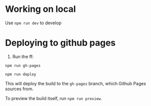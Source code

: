 # Working on local

Use `npm run dev` to develop

# Deploying to github pages

1. Run the ff: 

```
npm run gh-pages

npm run deploy
```

This will deploy the build to the `gh-pages` branch, which Github Pages sources from. 

To preview the build itself, run `npm run preview`.

